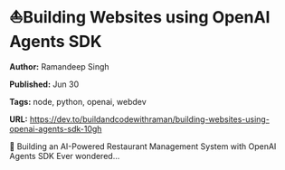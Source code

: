 # ⛵Building Websites using OpenAI Agents SDK

**Author:** Ramandeep Singh

**Published:** Jun 30

**Tags:** node, python, openai, webdev

**URL:** https://dev.to/buildandcodewithraman/building-websites-using-openai-agents-sdk-10gh

🍜 Building an AI-Powered Restaurant Management System with OpenAI Agents SDK   Ever wondered...